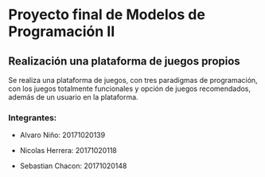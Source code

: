 # Proyecto final de Modelos de Programación II

## Realización una plataforma de juegos propios

<p>
Se realiza una plataforma de juegos, con tres paradigmas de programación, con los juegos totalmente funcionales y opción de juegos recomendados, además de un usuario en la plataforma.
</p>

### Integrantes:

- Alvaro Niño: 20171020139

- Nicolas Herrera: 20171020118

- Sebastian Chacon: 20171020148
